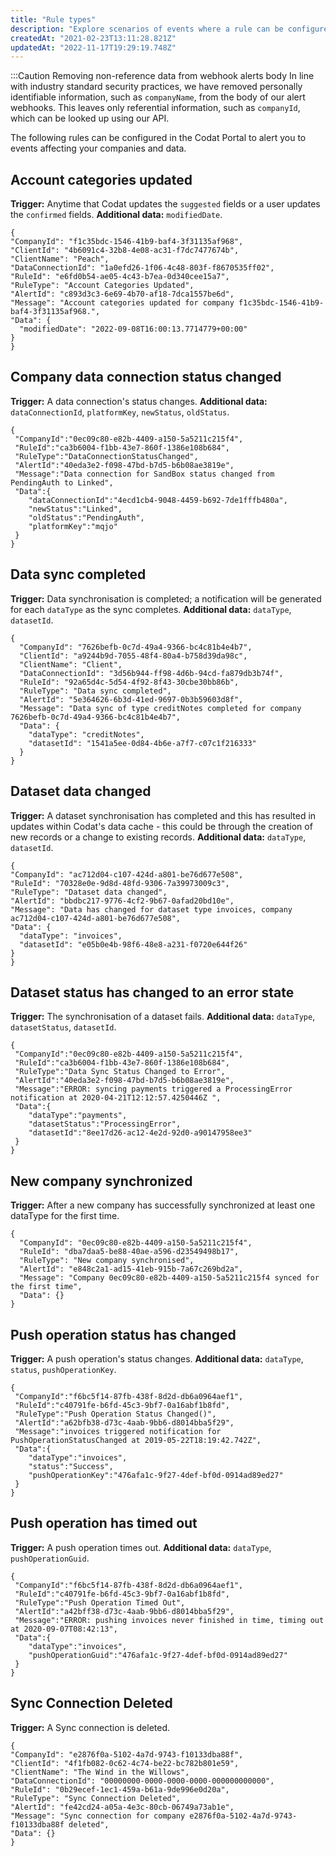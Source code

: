 ```yaml
---
title: "Rule types"
description: "Explore scenarios of events where a rule can be configured"
createdAt: "2021-02-23T13:11:28.821Z"
updatedAt: "2022-11-17T19:29:19.748Z"
---
```


:::Caution Removing non-reference data from webhook alerts body
In line with industry standard security practices, we have removed personally identifiable information, such as `companyName`, from the body of our alert webhooks. This leaves only referential information, such as `companyId`, which can be looked up using our API.

The following rules can be configured in the Codat Portal to alert you to events affecting your companies and data.

## Account categories updated

**Trigger:** Anytime that Codat updates the `suggested` fields or a user updates the `confirmed` fields.
**Additional data:** `modifiedDate`.

```
{
"CompanyId": "f1c35bdc-1546-41b9-baf4-3f31135af968",
"ClientId": "4b6091c4-32b8-4e08-ac31-f7dc7477674b",
"ClientName": "Peach",
"DataConnectionId": "1a0efd26-1f06-4c48-803f-f8670535ff02",
"RuleId": "e6fd0b54-ae05-4c43-b7ea-0d340cee15a7",
"RuleType": "Account Categories Updated",
"AlertId": "c893d3c3-6e69-4b70-af18-7dca1557be6d",
"Message": "Account categories updated for company f1c35bdc-1546-41b9-baf4-3f31135af968.",
"Data": {
  "modifiedDate": "2022-09-08T16:00:13.7714779+00:00"
}
}
```

## Company data connection status changed

**Trigger:** A data connection's status changes.
**Additional data:** `dataConnectionId`, `platformKey`, `newStatus`, `oldStatus`.

```
{
 "CompanyId":"0ec09c80-e82b-4409-a150-5a5211c215f4",
 "RuleId":"ca3b6004-f1bb-43e7-860f-1386e108b684",
 "RuleType":"DataConnectionStatusChanged",
 "AlertId":"40eda3e2-f098-47bd-b7d5-b6b08ae3819e",
 "Message":"Data connection for SandBox status changed from PendingAuth to Linked",
 "Data":{
    "dataConnectionId":"4ecd1cb4-9048-4459-b692-7de1fffb480a",
    "newStatus":"Linked",
    "oldStatus":"PendingAuth",
    "platformKey":"mqjo"
 }
}
```

## Data sync completed

**Trigger:** Data synchronisation is completed; a notification will be generated for each `dataType` as the sync completes.
**Additional data:** `dataType`, `datasetId`.

```
{
  "CompanyId": "7626befb-0c7d-49a4-9366-bc4c81b4e4b7",
  "ClientId": "a9244b9d-7055-48f4-80a4-b758d39da98c",
  "ClientName": "Client",
  "DataConnectionId": "3d56b944-ff98-4d6b-94cd-fa879db3b74f",
  "RuleId": "92a65d4c-5d54-4f92-8f43-30cbe30bb86b",
  "RuleType": "Data sync completed",
  "AlertId": "5e364626-6b3d-41ed-9697-0b3b59603d8f",
  "Message": "Data sync of type creditNotes completed for company 7626befb-0c7d-49a4-9366-bc4c81b4e4b7",
  "Data": {
    "dataType": "creditNotes",
    "datasetId": "1541a5ee-0d84-4b6e-a7f7-c07c1f216333"
  }
}
```

## Dataset data changed

**Trigger:** A dataset synchronisation has completed and this has resulted in updates within Codat's data cache - this could be through the creation of new records or a change to existing records.
**Additional data:** `dataType`, `datasetId`.

```
{
"CompanyId": "ac712d04-c107-424d-a801-be76d677e508",
"RuleId": "70328e0e-9d8d-48fd-9306-7a39973009c3",
"RuleType": "Dataset data changed",
"AlertId": "bbdbc217-9776-4cf2-9b67-0afad20bd10e",
"Message": "Data has changed for dataset type invoices, company ac712d04-c107-424d-a801-be76d677e508",
"Data": {
  "dataType": "invoices",
  "datasetId": "e05b0e4b-98f6-48e8-a231-f0720e644f26"
}
}
```

## Dataset status has changed to an error state

**Trigger:** The synchronisation of a dataset fails.
**Additional data:** `dataType`, `datasetStatus`, `datasetId`.

```
{
 "CompanyId":"0ec09c80-e82b-4409-a150-5a5211c215f4",
 "RuleId":"ca3b6004-f1bb-43e7-860f-1386e108b684",
 "RuleType":"Data Sync Status Changed to Error",
 "AlertId":"40eda3e2-f098-47bd-b7d5-b6b08ae3819e",
 "Message":"ERROR: syncing payments triggered a ProcessingError notification at 2020-04-21T12:12:57.4250446Z ",
 "Data":{
    "dataType":"payments",
    "datasetStatus":"ProcessingError",
    "datasetId":"8ee17d26-ac12-4e2d-92d0-a90147958ee3"
 }
}
```

## New company synchronized

**Trigger:** After a new company has successfully synchronized at least one dataType for the first time.

```
{
  "CompanyId": "0ec09c80-e82b-4409-a150-5a5211c215f4",
  "RuleId": "dba7daa5-be88-40ae-a596-d23549498b17",
  "RuleType": "New company synchronised",
  "AlertId": "e848c2a1-ad15-41eb-915b-7a67c269bd2a",
  "Message": "Company 0ec09c80-e82b-4409-a150-5a5211c215f4 synced for the first time",
  "Data": {}
}
```

## Push operation status has changed

**Trigger:** A push operation's status changes.
**Additional data:** `dataType`, `status`, `pushOperationKey`.

```
{
 "CompanyId":"f6bc5f14-87fb-438f-8d2d-db6a0964aef1",
 "RuleId":"c40791fe-b6fd-45c3-9bf7-0a16abf1b8fd",
 "RuleType":"Push Operation Status Changed()",
 "AlertId":"a62bfb38-d73c-4aab-9bb6-d8014bba5f29",
 "Message":"invoices triggered notification for PushOperationStatusChanged at 2019-05-22T18:19:42.742Z",
 "Data":{
    "dataType":"invoices",
    "status":"Success",
    "pushOperationKey":"476afa1c-9f27-4def-bf0d-0914ad89ed27"
 }
}
```

## Push operation has timed out

**Trigger:** A push operation times out.
**Additional data:** `dataType`, `pushOperationGuid`.

```
{
 "CompanyId":"f6bc5f14-87fb-438f-8d2d-db6a0964aef1",
 "RuleId":"c40791fe-b6fd-45c3-9bf7-0a16abf1b8fd",
 "RuleType":"Push Operation Timed Out",
 "AlertId":"a42bff38-d73c-4aab-9bb6-d8014bba5f29",
 "Message":"ERROR: pushing invoices never finished in time, timing out at 2020-09-07T08:42:13",
 "Data":{
    "dataType":"invoices",
    "pushOperationGuid":"476afa1c-9f27-4def-bf0d-0914ad89ed27"
 }
}
```

## Sync Connection Deleted

**Trigger:** A Sync connection is deleted.

```
{
"CompanyId": "e2876f0a-5102-4a7d-9743-f10133dba88f",
"ClientId": "4f1fb082-0c62-4c74-be22-bc782b801e59",
"ClientName": "The Wind in the Willows",
"DataConnectionId": "00000000-0000-0000-0000-000000000000",
"RuleId": "0b29ecef-1ec1-459a-b61a-9de996e0d20a",
"RuleType": "Sync Connection Deleted",
"AlertId": "fe42cd24-a05a-4e3c-80cb-06749a73ab1e",
"Message": "Sync connection for company e2876f0a-5102-4a7d-9743-f10133dba88f deleted",
"Data": {}
}
```
